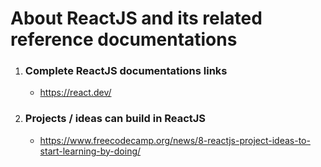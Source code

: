 # About ReactJS and its related reference documentations

1. ### Complete ReactJS documentations links

   - https://react.dev/

2. ### Projects / ideas can build in ReactJS
   - https://www.freecodecamp.org/news/8-reactjs-project-ideas-to-start-learning-by-doing/
